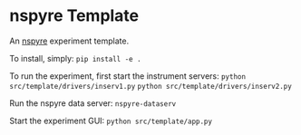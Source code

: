 # nspyre Template
An [nspyre](https://nspyre.readthedocs.io/en/latest/) experiment template.

To install, simply:
`pip install -e .`

To run the experiment, first start the instrument servers:
`python src/template/drivers/inserv1.py`
`python src/template/drivers/inserv2.py`

Run the nspyre data server:
`nspyre-dataserv`

Start the experiment GUI:
`python src/template/app.py`

